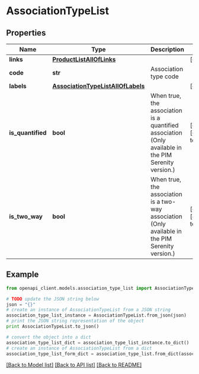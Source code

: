 # AssociationTypeList


## Properties
Name | Type | Description | Notes
------------ | ------------- | ------------- | -------------
**links** | [**ProductListAllOfLinks**](ProductListAllOfLinks.md) |  | [optional] 
**code** | **str** | Association type code | 
**labels** | [**AssociationTypeListAllOfLabels**](AssociationTypeListAllOfLabels.md) |  | [optional] 
**is_quantified** | **bool** | When true, the association is a quantified association (Only available in the PIM Serenity version.) | [optional] [default to False]
**is_two_way** | **bool** | When true, the association is a two-way association (Only available in the PIM Serenity version.) | [optional] [default to False]

## Example

```python
from openapi_client.models.association_type_list import AssociationTypeList

# TODO update the JSON string below
json = "{}"
# create an instance of AssociationTypeList from a JSON string
association_type_list_instance = AssociationTypeList.from_json(json)
# print the JSON string representation of the object
print AssociationTypeList.to_json()

# convert the object into a dict
association_type_list_dict = association_type_list_instance.to_dict()
# create an instance of AssociationTypeList from a dict
association_type_list_form_dict = association_type_list.from_dict(association_type_list_dict)
```
[[Back to Model list]](../README.md#documentation-for-models) [[Back to API list]](../README.md#documentation-for-api-endpoints) [[Back to README]](../README.md)


